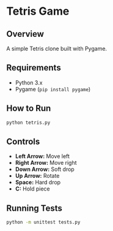 # Tetris Game

## Overview
A simple Tetris clone built with Pygame.

## Requirements
- Python 3.x
- Pygame (`pip install pygame`)

## How to Run
```sh
python tetris.py
```

## Controls
- **Left Arrow:** Move left
- **Right Arrow:** Move right
- **Down Arrow:** Soft drop
- **Up Arrow:** Rotate
- **Space:** Hard drop
- **C:** Hold piece

## Running Tests
```sh
python -m unittest tests.py
```

